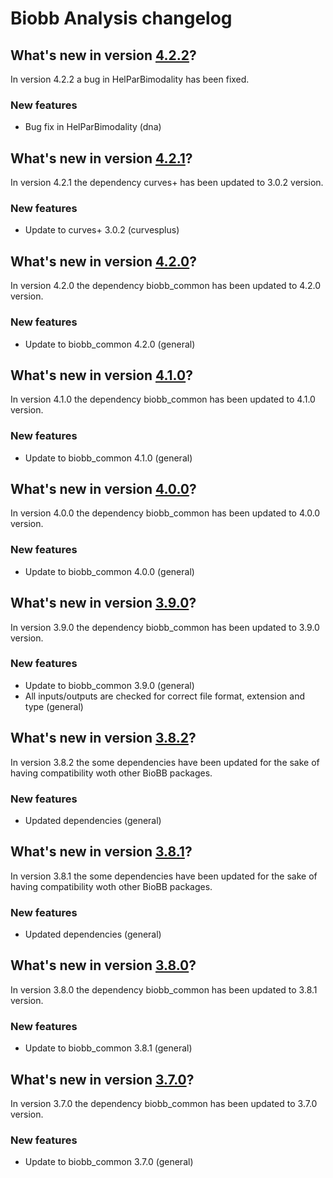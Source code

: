 # Biobb Analysis changelog

## What's new in version [4.2.2](https://github.com/bioexcel/biobb_dna/releases/tag/v4.2.2)?
In version 4.2.2 a bug in HelParBimodality has been fixed.

### New features

* Bug fix in HelParBimodality (dna)

## What's new in version [4.2.1](https://github.com/bioexcel/biobb_dna/releases/tag/v4.2.1)?
In version 4.2.1 the dependency curves+ has been updated to 3.0.2 version.

### New features

* Update to curves+ 3.0.2 (curvesplus)

## What's new in version [4.2.0](https://github.com/bioexcel/biobb_dna/releases/tag/v4.2.0)?
In version 4.2.0 the dependency biobb_common has been updated to 4.2.0 version.

### New features

* Update to biobb_common 4.2.0 (general)

## What's new in version [4.1.0](https://github.com/bioexcel/biobb_dna/releases/tag/v4.1.0)?
In version 4.1.0 the dependency biobb_common has been updated to 4.1.0 version.

### New features

* Update to biobb_common 4.1.0 (general)

## What's new in version [4.0.0](https://github.com/bioexcel/biobb_dna/releases/tag/v4.0.0)?
In version 4.0.0 the dependency biobb_common has been updated to 4.0.0 version.

### New features

* Update to biobb_common 4.0.0 (general)

## What's new in version [3.9.0](https://github.com/bioexcel/biobb_dna/releases/tag/v3.9.0)?
In version 3.9.0 the dependency biobb_common has been updated to 3.9.0 version.

### New features

* Update to biobb_common 3.9.0 (general)
* All inputs/outputs are checked for correct file format, extension and type (general)

## What's new in version [3.8.2](https://github.com/bioexcel/biobb_dna/releases/tag/v3.8.2)?
In version 3.8.2 the some dependencies have been updated for the sake of having compatibility woth other BioBB packages. 

### New features

* Updated dependencies (general)

## What's new in version [3.8.1](https://github.com/bioexcel/biobb_dna/releases/tag/v3.8.1)?
In version 3.8.1 the some dependencies have been updated for the sake of having compatibility woth other BioBB packages. 

### New features

* Updated dependencies (general)

## What's new in version [3.8.0](https://github.com/bioexcel/biobb_dna/releases/tag/v3.8.0)?
In version 3.8.0 the dependency biobb_common has been updated to 3.8.1 version. 

### New features

* Update to biobb_common 3.8.1 (general)

## What's new in version [3.7.0](https://github.com/bioexcel/biobb_dna/releases/tag/v3.7.0)?
In version 3.7.0 the dependency biobb_common has been updated to 3.7.0 version. 

### New features

* Update to biobb_common 3.7.0 (general)